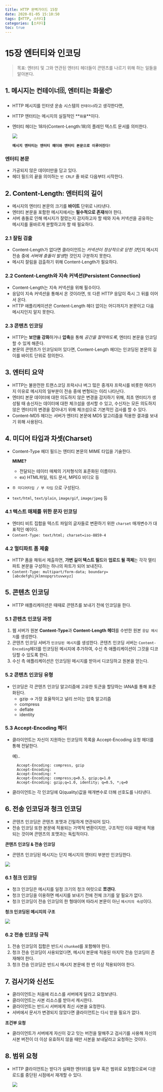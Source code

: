 ```yaml
---
title: HTTP 완벽가이드 15장
date: 2020-01-05 15:10:50
tags: [HTTP, 스터디]
categories: [스터디]
toc: true
---
```

# 15장 엔터티와 인코딩

> 목표: 엔터티 및 그와 연관된 엔터티 헤더들이 콘텐츠를 나르기 위해 하는 일들을 알아본다.

## 1. 메시지는 **컨테이너**🗄, 엔터티는 **화물**📦

- HTTP 메시지를 인터넷 운송 시스템의 `컨테이너`라고 생각한다면,
- HTTP 엔터티는 메시지의 실질적인 **`화물`**이다.
- 엔터티 헤더는 18자(Content-Length:18)의 플레인 텍스트 문서를 의미한다.

    ![](/images/http-guide-chap15_1.png)


    **`메시지 엔터티는 엔터티 헤더와 엔터티 본문으로 이루어진다!`**

### 엔터티 본문

- 가공되지 않은 데이터만을 담고 있다.
- 헤더 필드의 끝을 의미하는 `빈 CRLF` 줄 바로 다음부터 시작한다.

## 2. Content-Length: 엔터티의 길이

- 메시지의 엔터티 본문의 크기를 **바이트** 단위로 나타낸다.
- 엔터티 본문을 포함한 메시지에서는 **필수적으로 존재**해야 한다.
- 서버 충돌로 인해 메시지가 잘렸는지 감지하고자 할 때와 지속 커넥션을 공유하는 메시지를 올바르게 분할하고자 할 때 필요하다.

### 2.1 잘림 검출

- Content-Length가 없다면 클라이언트는 *커넥션이 정상적으로 닫힌 것*인지 메시지 전송 중에 *서버에 충돌이 발생*한 것인지 구분하지 못한다.
- 메시지 잘림을 검출하기 위해 Content-Length가 필요하다.

### 2.2 Content-Length와 지속 커넥션(Persistent Connection)

- Content-Length는 지속 커넥션을 위해 필수이다.
- 응답이 지속 커넥션을 통해서 온 것이라면, 또 다른 HTTP 응답이 즉시 그 뒤를 이어서 온다.
- HTTP 애플리케이션은 Content-Length 헤더 없이는 어디까지가 본문이고 다음 메시지인지 알지 못한다.

### 2.3 콘텐츠 인코딩

- HTTP는 **보안을 강화**하거나 **압축**을 통해 *공간을 절약하도록*, 엔터티 본문을 인코딩할 수 있게 해준다.
- 본문의 콘텐츠가 인코딩되어 있다면, Content-Length 헤더는 인코딩된 본문의 길이를 바이트 단위로 정의한다.

## 3. 엔터티 요약

- HTTP는 불완전한 트랜스코딩 프락시나 버그 많은 중개자 프락시를 비롯한 여러가지 이유로 메시지의 일부분이 전송 중에 변형되는 이리 나타난다.
- 엔터티 본문 데이터에 대한 의도하지 않은 변경을 감지하기 위해, 최초 엔터티가 생성될 때 송신자는 데이터에 대한 체크섬을 생서할 수 있고, 수신자는 모든 의도하지 않은 엔터티의 변경을 잡아내기 위해 체크섬으로 기본적인 검사를 할 수 있다.
- Content-MD5 헤더는 서버가 엔터티 본문에 MD5 알고리즘을 적용한 결과를 보내기 위해 사용된다.

## 4. 미디어 타입과 차셋(Charset)

- Content-Type 헤더 필드는 엔터티 본문의 MIME 타입을 기술한다.

    **MIME?**

    - 전달되는 테이터 매체의 기저형식의 표준화된 이름이다.
    - ex) HTML파일, 워드 문서, MPEG 비디오 등
- `주 미디어타입 / 부 타입` 으로 구성된다.
- `text/html`, `text/plain`, `image/gif`, `image/jpeg` 등

### 4.1 텍스트 매체를 위한 문자 인코딩

- 엔터티 비트 집합을 텍스트 파일의 글자들로 변환하기 위한 `charset` 매개변수가 대표적인 예이다.
- `Content-Type: text/html; charset=iso-8859-4`

### 4.2 멀티파트 폼 제출

- HTTP 폼을 채워서 제출하면, **가변 길이 텍스트 필드**와 **업로드 될 객체**는 각각 멀티파트 본문을 구성하는 하나의 파트가 되어 보내진다.
- `Content-Type: multipart/form-data; boundary=[abcdefghijklmnopqrstuvwxyz]`

## 5. 콘텐츠 인코딩

- HTTP 애플리케이션은 때때로 콘텐츠를 보내기 전에 인코딩을 한다.

### 5.1 콘텐츠 인코딩 과정

1. 웹 서버가 원본 **Content-Type**과 **Content-Length 헤더**를 수반한 원본 `응답 메시지`를 생성한다.
2. 콘텐츠 인코딩 서버가 `인코딩된 메시지`를 생성한다. 콘텐츠 인코딩 서버는 `Content-Encoding`헤더를 인코딩된 메시지에 추가하여, 수신 측 애플리케이션이 그것을 디코딩할 수 있도록 한다.
3. 수신 측 애플리케이션은 인코딩된 메시지를 받아서 디코딩하고 원본을 얻는다.

### 5.2 콘텐츠 인코딩 유형

- 인코딩은 각 콘텐츠 인코딩 알고리즘에 고유한 토큰을 할당하는 IANA를 통해 표준화된다.
    - gzip → 가장 효율적이고 널리 쓰이는 압축 알고리즘
    - compress
    - deflate
    - identity

### 5.3 Accept-Encoding 헤더

- 클라이언트는 자신이 지원하는 인코딩의 목록을 Accept-Encoding 요청 헤더를 통해 전달한다.

    예)..

        Accept-Encoding: compress, gzip
        Accept-Encoding:
        Accept-Encoding: *
        Accept-Encoding: compress;q=0.5, gzip;q=1.0
        Accept-Encoding: gzip;q=1.0, identity; q=0.5, *;q=0

- 클라이언트는 각 인코딩에 Q(quality)값을 매개변수로 더해 선호도를 나타낸다.

## 6. 전송 인코딩과 청크 인코딩

- 콘텐츠 인코딩은 콘텐츠 포맷과 긴밀하게 연관되어 있다.
- 전송 인코딩 또한 본문에 적용되는 가역적 변환이지만, 구조적인 이유 때문에 적용되는 것이며 콘텐츠의 포맷과는 독립적이다.

**콘텐츠 인코딩 & 전송 인코딩**

- 콘텐츠 인코딩된 메시지는 단지 메시지의 엔터티 부분만 인코딩한다.

![](/images/http-guide-chap15_2.png)

### 6.1 청크 인코딩

- 청크 인코딩은 메시지를 일정 크기의 청크 여럿으로 **쪼갠다**.
- 청크 인코딩을 이용하면 메시지를 보내기 전에 전체 크기를 알 필요가 없다.
- 청크 인코딩이 전송 인코딩의 한 형태이며 따라서 본문이 아닌 `메시지의 속성`이다.

**청크 인코딩된 메시지의 구조**

![](/images/http-guide-chap15_3.png)

### 6.2 전송 인코딩 규칙

1. 전송 인코딩의 집합은 반드시 `chunked`를 포함해야 한다.
2. 청크 전송 인코딩이 사용되었다면, 메시지 본문에 적용된 마지막 전송 인코딩이 존재해야 한다.
3. 청크 전송 인코딩은 반드시 메시지 본문에 한 번 이상 적용되어야 한다.

## 7. 검사기와 신선도

- 클라이언트는 처음에 리소스를 서버에게 달라고 요청보낸다.
- 클라이언트는 사본 리소스를 받아서 캐시한다.
- 클라이언트는 반드시 서버에게 최신 사본을 요청한다.
- 서버에서 문서가 변경되지 않았다면 클라이언트는 다시 받을 필요가 없다.

**조건부 요청**

- 클라이언트가 서버에게 자신이 갖고 잇는 버전을 말해주고 검사기를 사용해 자신의 사본 버전이 더 이상 유효하지 않을 때만 사본을 보내달라고 요청하는 것이다.

## 8. 범위 요청

- HTTP 클라이언트는 받다가 실패한 엔터티를 일부 혹은 범위로 요청함으로써 다운로드를 중단된 시점에서 재개할 수 있다.

    ![](/images/http-guide-chap15_4.png)
